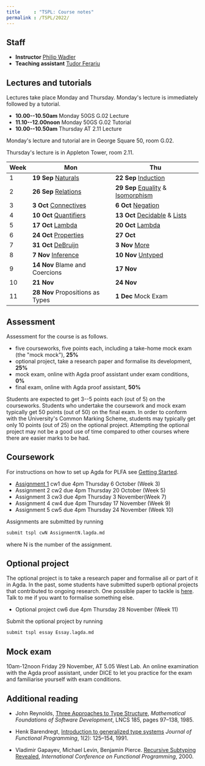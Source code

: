 ```yaml
---
title     : "TSPL: Course notes"
permalink : /TSPL/2022/
---
```


## Staff

* **Instructor**
    [Philip Wadler](https://homepages.inf.ed.ac.uk/wadler)
* **Teaching assistant**
    [Tudor Ferariu](https://www.inf.ed.ac.uk/people/students/Tudor_Ferariu.html)

## Lectures and tutorials

Lectures take place Monday and Thursday.
Monday's lecture is immediately followed by a tutorial.

* **10.00--10.50am** Monday 50GS G.02 Lecture
* **11.10--12.00noon** Monday 50GS G.02 Tutorial
* **10.00--10.50am** Thursday AT 2.11 Lecture

Monday's lecture and tutorial are in George Square 50, room G.02.

Thursday's lecture is in Appleton Tower, room 2.11.

<table>
<thead>
 <tr>
  <th scope="col">Week</th>
  <th scope="col">Mon</th>
  <th scope="col">Thu</th>
 </tr>
</thead>
<tbody>
 <tr>
  <td>1</td>
  <td><b>19 Sep</b> <a href="/Naturals/">Naturals</a></td>
  <td><b>22 Sep</b> <a href="/Induction/">Induction</a></td>
 </tr>
 <tr>
  <td>2</td>
  <td><b>26 Sep</b> <a href="/Relations/">Relations</a></td>
  <td><b>29 Sep</b> <a href="/Equality/">Equality</a> &amp;
                    <a href="/Isomorphism/">Isomorphism</a></td></td>
 </tr>
 <tr>
  <td>3</td>
  <td><b> 3 Oct</b> <a href="/Connectives/">Connectives</a></td>
  <td><b> 6 Oct</b> <a href="/Negation/">Negation</a></td>
 </tr>
 <tr>
  <td>4</td>
  <td><b>10 Oct</b> <a href="/Quantifiers/">Quantifiers</a></td>
  <td><b>13 Oct</b> <a href="/Decidable/">Decidable</a> &amp;
                    <a href="/Lists/">Lists</a></td>
 </tr>
 <tr>
  <td>5</td>
  <td><b>17 Oct</b> <a href="/Lambda/">Lambda</a></td>
  <td><b>20 Oct</b> <a href="/Lambda/">Lambda</a></td>
 </tr>
 <tr>
  <td>6</td>
  <td><b>24 Oct</b> <a href="/Properties/">Properties</a></td>
  <td><b>27 Oct</b> 
 </tr>
 <tr>
  <td>7</td>
  <td><b>31 Oct</b> <a href="/DeBruijn/">DeBruijn</a></td>
  <td><b> 3 Nov</b> <a href="/More/">More</a></td>
 </tr>
 <tr>
  <td>8</td>
  <td><b> 7 Nov</b> <a href="/Inference/">Inference</a></td> 
  <td><b>10 Nov</b> <a href="/Untyped/">Untyped</a></td></td>
 </tr>
 <tr>
  <td>9</td>
  <td><b>14 Nov</b> Blame and Coercions </td>
  <td><b>17 Nov</b> </td>
 </tr>
 <tr>
  <td>10</td>
  <td><b>21 Nov</b>	</td>
  <td><b>24 Nov</b>	</td>
 </tr>
 <tr>
  <td>11</td>
  <td><b>28 Nov</b> Propositions as Types </td>
  <td><b> 1 Dec</b> Mock Exam </td>
 </tr>
</tbody>
</table>


## Assessment

Assessment for the course is as follows.

* five courseworks, five points each, including a take-home mock exam
  (the "mock mock"), <b>25%</b>
* optional project, take a research paper and formalise its development, <b>25%</b>
* mock exam, online with Agda proof assistant under exam conditions, <b>0%</b>
* final exam, online with Agda proof assistant, <b>50%</b>

Students are expected to get 3--5 points each (out of 5) on the
courseworks. Students who undertake the coursework and mock exam typically
get 50 points (out of 50) on the final exam. In order to conform with
the University's Common Marking Scheme, students may typically
get only 10 points (out of 25) on the optional project.  Attempting
the optional project may not be a good use of time compared to other
courses where there are easier marks to be had.


## Coursework

For instructions on how to set up Agda for PLFA see [Getting Started](/GettingStarted/).

* [Assignment 1](/TSPL/2022/Assignment1/) cw1 due 4pm Thursday 6 October (Week 3)
* Assignment 2 cw2 due 4pm Thursday 20 October (Week 5)
* Assignment 3 cw3 due 4pm Thursday 3 November(Week 7)
* Assignment 4 cw4 due 4pm Thursday 17 November (Week 9)
* Assignment 5 cw5 due 4pm Thursday 24 November (Week 10)
  <!-- Use file [Exam](/TSPL/2022/Exam/). Despite the rubric, do **all three questions**. -->


Assignments are submitted by running
``` bash
submit tspl cwN AssignmentN.lagda.md
```
where N is the number of the assignment.


## Optional project

The optional project is to take a research paper and formalise all or
part of it in Agda.  In the past, some students have submitted superb optional
projects that contributed to ongoing research. One possible paper to tackle is
[here](https://homepages.inf.ed.ac.uk/wadler/papers/coercions-jfp/coercions-jfp.pdf).
Talk to me if you want to formalise something else.

* Optional project cw6 due 4pm Thursday 28 November (Week 11)

Submit the optional project by running
``` bash
submit tspl essay Essay.lagda.md
```

## Mock exam

10am-12noon Friday 29 November, AT 5.05 West Lab. An online
examination with the Agda proof assistant, under DICE to let you
practice for the exam and familiarise yourself with exam conditions.


## Additional reading

* John Reynolds,
  [Three Approaches to Type Structure][reynolds],
  _Mathematical Foundations of Software Development_,
  LNCS 185, pages 97–138, 1985.

* Henk Barendregt,
  [Introduction to generalized type systems][barendregt]
  _Journal of Functional Programming_, 1(2): 125–154, 1991.

* Vladimir Gapayev, Michael Levin, Benjamin Pierce.
  [Recursive Subtyping Revealed][gapayev],
  _International Conference on Functional Programming_, 2000.

[reynolds]: https://homepages.inf.ed.ac.uk/wadler/papers/reynolds/three-approaches.pdf

[barendregt]: https://homepages.inf.ed.ac.uk/wadler/papers/barendregt/pure-type-systems.pdf

[gapayev]: https://homepages.inf.ed.ac.uk/wadler/papers/gapayev/gapayev-et-al-icfp2000.pdf


<!--
## Midterm course feedback

You may offer feedback on the course at
[https://www.surveymonkey.co.uk/r/YX7ZFYC](https://www.surveymonkey.co.uk/r/YX7ZFYC).

Please do so by 4pm Thursday 31 October.
-->

<!--

## Mock exam

Here is the text of the [second mock](/courses/tspl/2018/Mock2.pdf)
and the exam [instructions](/courses/tspl/2018/Instructions.pdf).

-->
